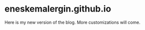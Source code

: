 eneskemalergin.github.io
==================

Here is my new version of the blog. More customizations will come.
